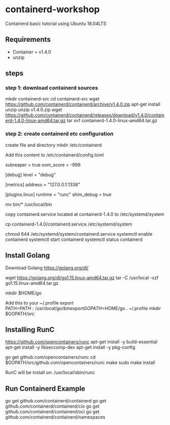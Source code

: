 # containerd-workshop
Containerd basic tutorial using Ubuntu 18.04LTS

## Requirements
- Container = v1.4.0
- unzip

## steps
### step 1: download containerd sources
mkdir containerd-src
cd containerd-src
wget https://github.com/containerd/containerd/archive/v1.4.0.zip
apt-get install unzip
unzip v1.4.0.zip
wget https://github.com/containerd/containerd/releases/download/v1.4.0/containerd-1.4.0-linux-amd64.tar.gz
tar xvf containerd-1.4.0-linux-amd64.tar.gz

### step 2: create containerd etc configuration
create file and directory
mkdir /etc/containerd


Add this content to /etc/containerd/config.toml  

subreaper = true
oom_score = -999

[debug]
        level = "debug"

[metrics]
        address = "127.0.0.1:1338"

[plugins.linux]
        runtime = "runc"
        shim_debug = true


mv bin/* /usr/local/bin

copy containerd.service located at containerd-1.4.0 to /etc/systemd/system

cp containerd-1.4.0/containerd.service /etc/systemd/system

chmod 644 /etc/systemd/system/containerd.service
systemctl enable containerd
systemctl start containerd
systemctl status containerd

## Install Golang
Download Golang
https://golang.org/dl/

wget https://golang.org/dl/go1.15.linux-amd64.tar.gz
tar -C /usr/local -xzf go1.15.linux-amd64.tar.gz

mkdir $HOME/go

Add this to your ~/.profile
export PATH=$PATH:/usr/local/go/bin
export GOPATH=$HOME/go
. ~/.profile
mkdir $GOPATH/src


## Installing RunC
https://github.com/opencontainers/runc
apt-get install -y build-essential
apt-get install -y libseccomp-dev
apt-get install -y pkg-config

go get github.com/opencontainers/runc
cd $GOPATH/src/github.com/opencontainers/runc
make
sudo make install

RunC will be install on:
/usr/local/sbin/runc

## Run Containerd Example
go get github.com/containerd/containerd
go get github.com/containerd/containerd/cio
go get github.com/containerd/containerd/oci
go get github.com/containerd/containerd/namespaces
